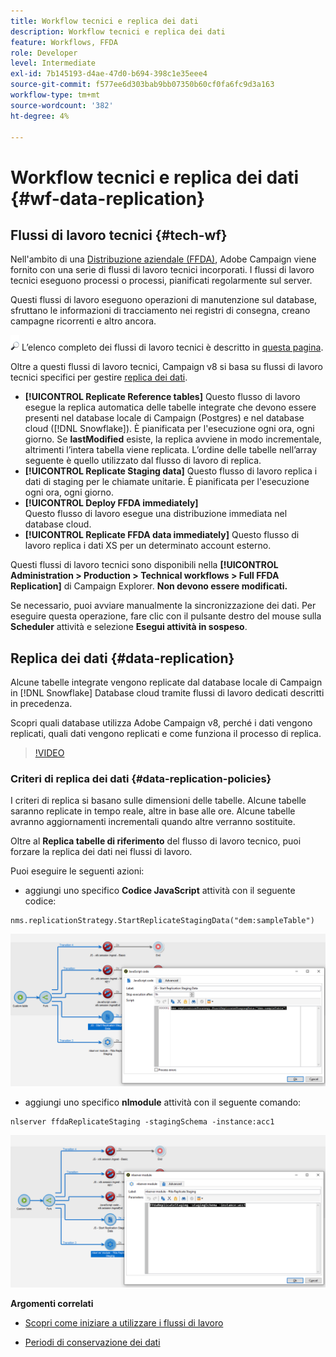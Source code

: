 ```yaml
---
title: Workflow tecnici e replica dei dati
description: Workflow tecnici e replica dei dati
feature: Workflows, FFDA
role: Developer
level: Intermediate
exl-id: 7b145193-d4ae-47d0-b694-398c1e35eee4
source-git-commit: f577ee6d303bab9bb07350b60cf0fa6fc9d3a163
workflow-type: tm+mt
source-wordcount: '382'
ht-degree: 4%

---
```


# Workflow tecnici e replica dei dati {#wf-data-replication}

## Flussi di lavoro tecnici {#tech-wf}

Nell&#39;ambito di una [Distribuzione aziendale (FFDA)](enterprise-deployment.md), Adobe Campaign viene fornito con una serie di flussi di lavoro tecnici incorporati. I flussi di lavoro tecnici eseguono processi o processi, pianificati regolarmente sul server.

Questi flussi di lavoro eseguono operazioni di manutenzione sul database, sfruttano le informazioni di tracciamento nei registri di consegna, creano campagne ricorrenti e altro ancora.

![](../assets/do-not-localize/glass.png) L’elenco completo dei flussi di lavoro tecnici è descritto in [questa pagina](https://experienceleague.adobe.com/docs/campaign/automation/workflows/introduction/wf-type/technical-workflows.html).

Oltre a questi flussi di lavoro tecnici, Campaign v8 si basa su flussi di lavoro tecnici specifici per gestire [replica dei dati](#data-replication).

* **[!UICONTROL Replicate Reference tables]**
Questo flusso di lavoro esegue la replica automatica delle tabelle integrate che devono essere presenti nel database locale di Campaign (Postgres) e nel database cloud ([!DNL Snowflake]). È pianificata per l&#39;esecuzione ogni ora, ogni giorno. Se **lastModified** esiste, la replica avviene in modo incrementale, altrimenti l’intera tabella viene replicata. L’ordine delle tabelle nell’array seguente è quello utilizzato dal flusso di lavoro di replica.
* **[!UICONTROL Replicate Staging data]**
Questo flusso di lavoro replica i dati di staging per le chiamate unitarie. È pianificata per l&#39;esecuzione ogni ora, ogni giorno.
* **[!UICONTROL Deploy FFDA immediately]**\
  Questo flusso di lavoro esegue una distribuzione immediata nel database cloud.
* **[!UICONTROL Replicate FFDA data immediately]**
Questo flusso di lavoro replica i dati XS per un determinato account esterno.

Questi flussi di lavoro tecnici sono disponibili nella **[!UICONTROL Administration > Production > Technical workflows > Full FFDA Replication]** di Campaign Explorer. **Non devono essere modificati.**

Se necessario, puoi avviare manualmente la sincronizzazione dei dati. Per eseguire questa operazione, fare clic con il pulsante destro del mouse sulla **Scheduler** attività e selezione **Esegui attività in sospeso**.

## Replica dei dati {#data-replication}

Alcune tabelle integrate vengono replicate dal database locale di Campaign in [!DNL Snowflake] Database cloud tramite flussi di lavoro dedicati descritti in precedenza.

Scopri quali database utilizza Adobe Campaign v8, perché i dati vengono replicati, quali dati vengono replicati e come funziona il processo di replica.

>[!VIDEO](https://video.tv.adobe.com/v/334460?quality=12)


### Criteri di replica dei dati {#data-replication-policies}

I criteri di replica si basano sulle dimensioni delle tabelle. Alcune tabelle saranno replicate in tempo reale, altre in base alle ore. Alcune tabelle avranno aggiornamenti incrementali quando altre verranno sostituite.

Oltre al **Replica tabelle di riferimento** del flusso di lavoro tecnico, puoi forzare la replica dei dati nei flussi di lavoro.

Puoi eseguire le seguenti azioni:

* aggiungi uno specifico **Codice JavaScript** attività con il seguente codice:

```
nms.replicationStrategy.StartReplicateStagingData("dem:sampleTable")
```

![](assets/jscode.png)


* aggiungi uno specifico **nlmodule** attività con il seguente comando:

```
nlserver ffdaReplicateStaging -stagingSchema -instance:acc1
```

![](assets/nlmodule.png)


**Argomenti correlati**

* [Scopri come iniziare a utilizzare i flussi di lavoro](https://experienceleague.adobe.com/docs/campaign/automation/workflows/introduction/about-workflows.html?lang=it)

* [Periodi di conservazione dei dati](../dev/datamodel-best-practices.md#data-retention)
